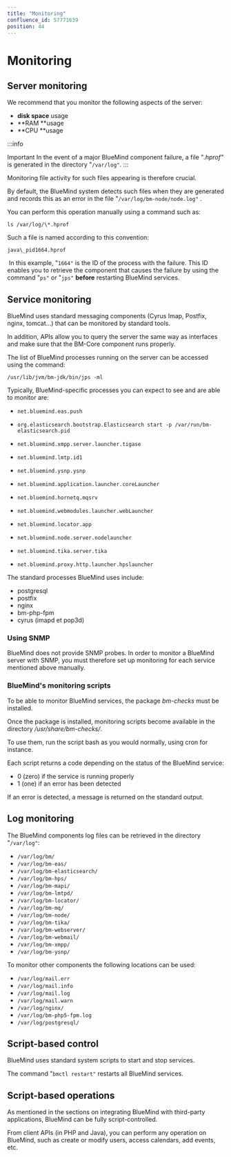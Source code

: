 ```yaml
---
title: "Monitoring"
confluence_id: 57771639
position: 44
---
```

# Monitoring


## Server monitoring

We recommend that you monitor the following aspects of the server:

- **disk space** usage
- **RAM **usage
- **CPU **usage


:::info

Important
In the event of a major BlueMind component failure, a file "*.hprof"* is generated in the directory "`/var/log"`.
:::

Monitoring file activity for such files appearing is therefore crucial.

By default, the BlueMind system detects such files when they are generated and records this as an error in the file "`/var/log/bm-node/node.log"` .


You can perform this operation manually using a command such as:


```
ls /var/log/\*.hprof
```


Such a file is named according to this convention:

```
java\_pid1664.hprof
```

 In this example, "`1664"` is the ID of the process with the failure. This ID enables you to retrieve the component that causes the failure by using the command "`ps"` or "`jps"` **before** restarting BlueMind services. 

## Service monitoring

BlueMind uses standard messaging components (Cyrus Imap, Postfix, nginx, tomcat...) that can be monitored by standard tools.

In addition, APIs allow you to query the server the same way as interfaces and make sure that the BM-Core component runs properly.

The list of BlueMind processes running on the server can be accessed using the command:


```
/usr/lib/jvm/bm-jdk/bin/jps -ml
```


Typically, BlueMind-specific processes you can expect to see and are able to monitor are:

- `net.bluemind.eas.push`

- `org.elasticsearch.bootstrap.Elasticsearch start -p /var/run/bm-elasticsearch.pid`

- `net.bluemind.xmpp.server.launcher.tigase`

- `net.bluemind.lmtp.id1`

- `net.bluemind.ysnp.ysnp`

- `net.bluemind.application.launcher.coreLauncher`

- `net.bluemind.hornetq.mqsrv`

- `net.bluemind.webmodules.launcher.webLauncher`

- `net.bluemind.locator.app`

- `net.bluemind.node.server.nodelauncher`

- `net.bluemind.tika.server.tika`

- `net.bluemind.proxy.http.launcher.hpslauncher`


The standard processes BlueMind uses include:

- postgresql
- postfix
- nginx
- bm-php-fpm
- cyrus (imapd et pop3d)


### Using SNMP

BlueMind does not provide SNMP probes. In order to monitor a BlueMind server with SNMP, you must therefore set up monitoring for each service mentioned above manually.

### BlueMind's monitoring scripts

To be able to monitor BlueMind services, the package *bm-checks* must be installed.

Once the package is installed, monitoring scripts become available in the directory */usr/share/bm-checks/*.

To use them, run the script bash as you would normally, using cron for instance.

Each script returns a code depending on the status of the BlueMind service:

- 0 (zero) if the service is running properly
- 1 (one) if an error has been detected


If an error is detected, a message is returned on the standard output.

## Log monitoring

The BlueMind components log files can be retrieved in the directory "`/var/log"`:

- `/var/log/bm/`
- `/var/log/bm-eas/`
- `/var/log/bm-elasticsearch/`
- `/var/log/bm-hps/`
- `/var/log/bm-mapi/`
- `/var/log/bm-lmtpd/`
- `/var/log/bm-locator/`
- `/var/log/bm-mq/`
- `/var/log/bm-node/`
- `/var/log/bm-tika/`
- `/var/log/bm-webserver/`
- `/var/log/bm-webmail/`
- `/var/log/bm-xmpp/`
- `/var/log/bm-ysnp/`


To monitor other components the following locations can be used:

- `/var/log/mail.err`
- `/var/log/mail.info`
- `/var/log/mail.log`
- `/var/log/mail.warn`
- `/var/log/nginx/`
- `/var/log/bm-php5-fpm.log`
- `/var/log/postgresql/`


## Script-based control

BlueMind uses standard system scripts to start and stop services.

The command "`bmctl restart"` restarts all BlueMind services.

## Script-based operations

As mentioned in the sections on integrating BlueMind with third-party applications, BlueMind can be fully script-controlled.

From client APIs (in PHP and Java), you can perform any operation on BlueMind, such as create or modify users, access calendars, add events, etc. 


